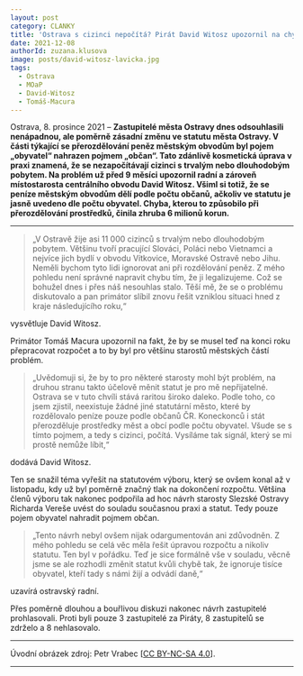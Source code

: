 ```yaml
---
layout: post
category: CLANKY
title: 'Ostrava s cizinci nepočítá? Pirát David Witosz upozornil na chybu v přerozdělování peněz městským obvodům'
date: 2021-12-08
authorId: zuzana.klusova
image: posts/david-witosz-lavicka.jpg	
tags:					
  - Ostrava
  - MOaP		
  - David-Witosz
  - Tomáš-Macura		
---
```


Ostrava, 8. prosince 2021 – **Zastupitelé města Ostravy dnes odsouhlasili nenápadnou, ale poměrně zásadní změnu ve statutu města Ostravy. V části týkající se přerozdělování peněz městským obvodům byl pojem „obyvatel“ nahrazen pojmem „občan“. Tato zdánlivě kosmetická úprava v praxi znamená, že se nezapočítávají cizinci s trvalým nebo dlouhodobým pobytem. Na problém už před 9 měsíci upozornil radní a zároveň místostarosta centrálního obvodu David Witosz. Všiml si totiž, že se peníze městským obvodům dělí podle počtu občanů, ačkoliv ve statutu je jasně uvedeno dle počtu obyvatel. Chyba, kterou to způsobilo při přerozdělování prostředků, činila zhruba 6 milionů korun.**

<hr />

> „V Ostravě žije asi 11 000 cizinců s trvalým nebo dlouhodobým pobytem. Většinu tvoří pracující Slováci, Poláci nebo Vietnamci a nejvíce jich bydlí v obvodu Vítkovice, Moravské Ostravě nebo Jihu. Neměli bychom tyto lidi ignorovat ani při rozdělování peněz. Z mého pohledu není správné napravit chybu tím, že ji legalizujeme. Což se bohužel dnes i přes náš nesouhlas stalo. Těší mě, že se o problému diskutovalo a pan primátor slíbil znovu řešit vzniklou situaci hned z kraje následujícího roku,“

vysvětluje David Witosz.

Primátor Tomáš Macura upozornil na fakt, že by se musel teď na konci roku přepracovat rozpočet a to by byl pro většinu starostů městských částí problém.

> „Uvědomuji si, že by to pro některé starosty mohl být problém, na druhou stranu takto účelově měnit statut je pro mě nepřijatelné. Ostrava se v tuto chvíli stává raritou široko daleko. Podle toho, co jsem zjistil, neexistuje žádné jiné statutární město, které by rozdělovalo peníze pouze podle občanů ČR. Koneckonců i stát přerozděluje prostředky měst a obcí podle počtu obyvatel. Všude se s tímto pojmem, a tedy s cizinci, počítá. Vysíláme tak signál, který se mi prostě nemůže líbit,“

dodává David Witosz.

Ten se snažil téma vyřešit na statutovém výboru, který se ovšem konal až v listopadu, kdy už byl poměrně značný tlak na dokončení rozpočtu. Většina členů výboru tak nakonec podpořila ad hoc návrh starosty Slezské Ostravy Richarda Vereše uvést do souladu současnou praxi a statut. Tedy pouze pojem obyvatel nahradit pojmem občan.

> „Tento návrh nebyl ovšem nijak odargumentován ani zdůvodněn. Z mého pohledu se celá věc měla řešit úpravou rozpočtu a nikoliv statutu. Ten byl v pořádku. Teď je sice formálně vše v souladu, věcně jsme se ale rozhodli změnit statut kvůli chybě tak, že ignoruje tisíce obyvatel, kteří tady s námi žijí a odvádí daně,“

uzavírá ostravský radní.

Přes poměrně dlouhou a bouřlivou diskuzi nakonec návrh zastupitelé prohlasovali. Proti byli pouze 3 zastupitelé za Piráty, 8 zastupitelů se zdrželo a 8 nehlasovalo.

---

Úvodní obrázek zdroj: Petr Vrabec \[[CC BY-NC-SA 4.0](https://creativecommons.org/licenses/by-nc-sa/4.0/deed.cs)\].

- - -
